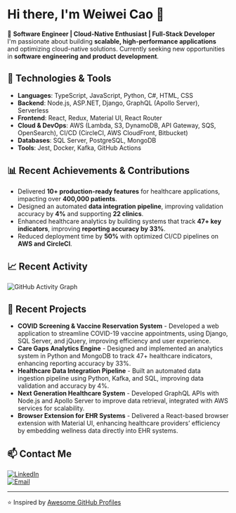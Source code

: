 # Hi there, I'm Weiwei Cao 👋

🚀 **Software Engineer | Cloud-Native Enthusiast | Full-Stack Developer**  
I'm passionate about building **scalable, high-performance applications** and optimizing cloud-native solutions. Currently seeking new opportunities in **software engineering and product development**.

## 🔧 Technologies & Tools

- **Languages**: TypeScript, JavaScript, Python, C#, HTML, CSS  
- **Backend**: Node.js, ASP.NET, Django, GraphQL (Apollo Server), Serverless  
- **Frontend**: React, Redux, Material UI, React Router  
- **Cloud & DevOps**: AWS (Lambda, S3, DynamoDB, API Gateway, SQS, OpenSearch), CI/CD (CircleCI, AWS CloudFront, Bitbucket)  
- **Databases**: SQL Server, PostgreSQL, MongoDB  
- **Tools**: Jest, Docker, Kafka, GitHub Actions  

## 📊 Recent Achievements & Contributions
- Delivered **10+ production-ready features** for healthcare applications, impacting over **400,000 patients**.
- Designed an automated **data integration pipeline**, improving validation accuracy by **4%** and supporting **22 clinics**.
- Enhanced healthcare analytics by building systems that track **47+ key indicators**, improving **reporting accuracy by 33%**.
- Reduced deployment time by **50%** with optimized CI/CD pipelines on **AWS and CircleCI**.

## 📈 Recent Activity
![GitHub Activity Graph](https://github-readme-activity-graph.vercel.app/graph?username=WeiweiCao&theme=react-dark)

## 🚀 Recent Projects
- **COVID Screening & Vaccine Reservation System** - Developed a web application to streamline COVID-19 vaccine appointments, using Django, SQL Server, and jQuery, improving efficiency and user experience.
- **Care Gaps Analytics Engine** - Designed and implemented an analytics system in Python and MongoDB to track 47+ healthcare indicators, enhancing reporting accuracy by 33%.
- **Healthcare Data Integration Pipeline** - Built an automated data ingestion pipeline using Python, Kafka, and SQL, improving data validation and accuracy by 4%.
- **Next Generation Healthcare System** - Developed GraphQL APIs with Node.js and Apollo Server to improve data retrieval, integrated with AWS services for scalability.
- **Browser Extension for EHR Systems** - Delivered a React-based browser extension with Material UI, enhancing healthcare providers’ efficiency by embedding wellness data directly into EHR systems.

## 📫 Contact Me
[![LinkedIn](https://img.shields.io/badge/LinkedIn-WeyWeyTsao-blue?style=flat&logo=linkedin)](https://linkedin.com/in/weyweytsao)  
[![Email](https://img.shields.io/badge/Email-weyweytsao@gmail.com-red?style=flat&logo=gmail)](mailto:weyweytsao@gmail.com)  

---
⭐️ Inspired by [Awesome GitHub Profiles](https://github.com/abhisheknaiidu/awesome-github-profile-readme)
